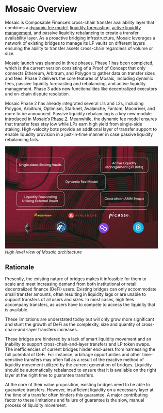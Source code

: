 # Mosaic Overview

Mosaic is Composable Finance’s cross-chain transfer availability layer that combines a [dynamic fee model](https://medium.com/composable-finance/the-dynamic-fee-model-powering-mosaics-transfer-availability-layer-f91011309592), [liquidity forecasting](https://medium.com/composable-finance/liquidity-forecasting-in-mosaic-part-iv-machine-learning-based-methods-17e8f2e5de14), [active liquidity management](https://composablefi.medium.com/understanding-mosaics-active-management-e1894fc90a00), and passive liquidity rebalancing to create a transfer availability layer. As a proactive bridging infrastructure, Mosaic leverages a network of existing bridges to manage its LP vaults on different layers ensuring the ability to transfer assets cross-chain regardless of volume or size.

Mosaic launch was planned in three phases. Phase 1 has been completed, which is the current version consisting of a Proof of Concept that only connects Ethereum, Arbitrum, and Polygon to gather data on transfer sizes and fees. Phase 2 delivers the core features of Mosaic, including dynamic fees, passive liquidity forecasting and rebalancing, and active liquidity management. Phase 3 adds new functionalities like decentralized executors and on-chain dispute resolution. 

Mosaic Phase 2 has already integrated several L1s and L2s, including Polygon, Arbitrum, Optimism, Starknet, Avalanche, Fantom, Moonriver, and more to be announced. Passive liquidity rebalancing is a key new module introduced in Mosaic’s [Phase 2](https://medium.com/composable-finance/introducing-mosaic-phase-2-10d1bfe5f6f8). Meanwhile, the dynamic fee model ensures that transfer fees stay low while LPs earn high yield from single-side staking. High-velocity bots provide an additional layer of transfer support to enable liquidity provision in a just-in-time manner in case passive liquidity rebalancing fails.


![mosaic_architecture](./mosaic-architecture.png)
*High level view of Mosaic architecture*


## Rationale

Presently, the existing nature of bridges makes it infeasible for them to scale and meet increasing demand from both institutional or retail decentralized finance (DeFi) users. Existing bridges can only accommodate small transfer amounts, often resulting in liquidity lags or are unable to support transfers of all users and sizes. In most cases, high fees accompany transfers, as users have to compete to access the liquidity that is available. 

These limitations are understated today but will only grow more significant and stunt the growth of DeFi as the complexity, size and quantity of cross-chain-and-layer transfers increases.

These bridges are hindered by a lack of smart liquidity movement and an inability to support cross-chain-and-layer transfers and LP token swaps. The inefficiencies of current bridges hinder end-users from harnessing the full potential of DeFi. For instance, arbitrage opportunities and other time-sensitive transfers may often fail as a result of the reactive method of liquidity movement utilized by the current generation of bridges. Liquidity should be automatically rebalanced to ensure that it is available on the right layer at the right time to guarantee transfers.

At the core of their value proposition, existing bridges need to be able to guarantee transfers. However, insufficient liquidity on a necessary layer at the time of a transfer often hinders this guarantee. A major contributing factor to these limitations and failure of guarantee is the slow, manual process of liquidity movement.
